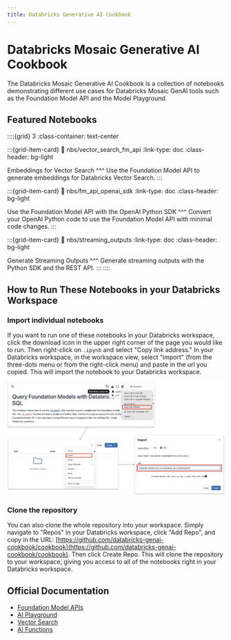 ```yaml
---
title: Databricks Generative AI Cookbook
---
```


# Databricks Mosaic Generative AI Cookbook

The Databricks Mosaic Generative AI Cookbook is a collection of notebooks demonstrating different use cases for Databricks Mosaic GenAI tools such as the Foundation Model API and the Model Playground.

## Featured Notebooks

::::{grid} 3
:class-container: text-center

:::{grid-item-card}
:link: nbs/vector_search_fm_api
:link-type: doc
:class-header: bg-light

Embeddings for Vector Search
^^^
Use the Foundation Model API to generate embeddings for Databricks Vector Search.
:::

:::{grid-item-card}
:link: nbs/fm_api_openai_sdk
:link-type: doc
:class-header: bg-light

Use the Foundation Model API with the OpenAI Python SDK
^^^
Convert your OpenAI Python code to use the Foundation Model API with minimal code changes.
:::

:::{grid-item-card}
:link: nbs/streaming_outputs
:link-type: doc
:class-header: bg-light

Generate Streaming Outputs
^^^
Generate streaming outputs with the Python SDK and the REST API.
:::
::::

## How to Run These Notebooks in your Databricks Workspace

### Import individual notebooks

If you want to run one of these notebooks in your Databricks workspace, click the download icon in the upper right corner of the page you would like to run. Then right-click on `.ipynb` and select "Copy link address." In your Databricks workspace, in the workspace view, select "import" (from the three-dots menu or from the right-click menu) and paste in the url you copied. This will import the notebook to your Databricks workspace.

![Image](./images/index/import_notebook.png)

### Clone the repository

You can also clone the whole repository into your workspace. Simply navigate to "Repos" in your Databricks workspace, click "Add Repo", and copy in the URL: [https://github.com/databricks-genai-cookbook/cookbook](https://github.com/databricks-genai-cookbook/cookbook). Then click Create Repo. This will clone the repository to your workspace, giving you access to all of the notebooks right in your Databricks workspace.

## Official Documentation
- [Foundation Model APIs](https://docs.databricks.com/en/machine-learning/foundation-models/index.html)
- [AI Playground](https://docs.databricks.com/en/large-language-models/ai-playground.html)
- [Vector Search](https://docs.databricks.com/en/generative-ai/vector-search.html)
- [AI Functions](https://docs.databricks.com/en/large-language-models/ai-functions.html)


```{tableofcontents}
```



